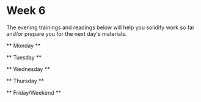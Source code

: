 # Week 6

The evening trainings and readings below will help you solidify work so far and/or prepare you for the next day's materials.

** Monday **

** Tuesday **

** Wednesday **

** Thursday **

** Friday/Weekend **
